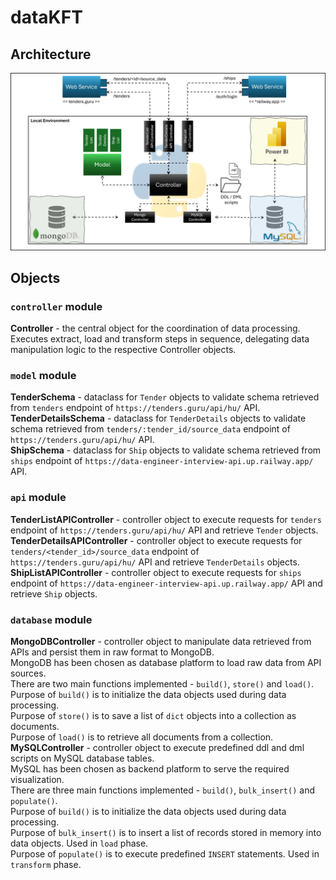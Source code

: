 # dataKFT

## Architecture

![image](https://github.com/galbrecht22/dataKFT/blob/main/dataKFT_architecture.png)

## Objects
### `controller` module
<b>Controller</b> - the central object for the coordination of data processing.
Executes extract, load and transform steps in sequence, delegating data manipulation logic to the respective Controller objects.

### `model` module
<b>TenderSchema</b> - dataclass for `Tender` objects to validate schema retrieved from `tenders` endpoint of `https://tenders.guru/api/hu/` API.  
<b>TenderDetailsSchema</b> - dataclass for `TenderDetails` objects to validate schema retrieved from `tenders/:tender_id/source_data` endpoint of `https://tenders.guru/api/hu/` API.  
<b>ShipSchema</b> - dataclass for `Ship` objects to validate schema retrieved from `ships` endpoint of `https://data-engineer-interview-api.up.railway.app/` API.

### `api` module
<b>TenderListAPIController</b> - controller object to execute requests for `tenders` endpoint of `https://tenders.guru/api/hu/` API and retrieve `Tender` objects.  
<b>TenderDetailsAPIController</b> - controller object to execute requests for `tenders/<tender_id>/source_data` endpoint of `https://tenders.guru/api/hu/` API and retrieve `TenderDetails` objects.  
<b>ShipListAPIController</b> - controller object to execute requests for `ships` endpoint of `https://data-engineer-interview-api.up.railway.app/` API and retrieve `Ship` objects.

### `database` module
<b>MongoDBController</b> - controller object to manipulate data retrieved from APIs and persist them in raw format to MongoDB.  
MongoDB has been chosen as database platform to load raw data from API sources.  
There are two main functions implemented - `build()`, `store()` and `load()`.  
Purpose of `build()` is to initialize the data objects used during data processing.  
Purpose of `store()` is to save a list of `dict` objects into a collection as documents.  
Purpose of `load()` is to retrieve all documents from a collection.  
<b>MySQLController</b> - controller object to execute predefined ddl and dml scripts on MySQL database tables.  
MySQL has been chosen as backend platform to serve the required visualization.  
There are three main functions implemented - `build()`, `bulk_insert()` and `populate()`.  
Purpose of `build()` is to initialize the data objects used during data processing.  
Purpose of `bulk_insert()` is to insert a list of records stored in memory into data objects. Used in `load` phase.  
Purpose of `populate()` is to execute predefined `INSERT` statements. Used in `transform` phase.


